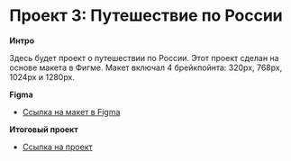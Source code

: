 # Проект 3: Путешествие по России

**Интро**

Здесь будет проект о путешествии по России.
Этот проект сделан на основе макета в Фигме. Макет включал 4 брейкпойнта: 320px, 768px, 1024px и 1280px. 

**Figma**

* [Ссылка на макет в Figma](https://www.figma.com/file/OyRWEjU6wBwRe1hapzQoLx/Sprint-3%3A-Russia-%2F-desktop-%2B-mobile?node-id=28503%3A0)


**Итоговый проект**
* [Ссылка на проект](https://jtuvaleva.github.io/russian-travel/)